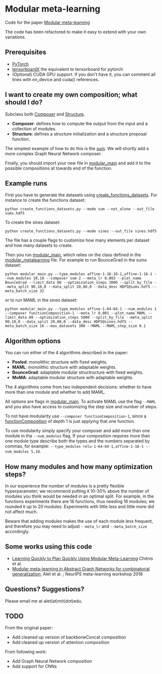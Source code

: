 # Modular meta-learning

Code for the paper [Modular meta-learning](https://arxiv.org/abs/1806.10166)

The code has been refactored to make it easy to extend with your own variations.

## Prerequisites
* [PyTorch](https://pytorch.org/get-started/locally/)
* [tensorboardX](https://github.com/lanpa/tensorboardX) the equivalent to tensorboard for pytorch
* (Optional) CUDA GPU support. If you don't have it, you can comment all lines with nn_device and cuda() references.

## I want to create my own composition; what should I do?
Subclass both [Composer](https://github.com/FerranAlet/modular-metalearning/blob/master/composition.py) and [Structure](https://github.com/FerranAlet/modular-metalearning/blob/master/structure.py).
* **Composer**: defines how to compute the output from the input and a collection of modules.
* **Structure**: defines a structure initialization and a structure proposal function.

The simplest example of how to do this is the [sum](https://github.com/FerranAlet/modular-metalearning/blob/master/sum_composer.py). We will shortly add a more complex Graph Neural Network composer.

Finally, you should import your new file in [modular_main](https://github.com/FerranAlet/modular-metalearning/blob/master/modular_main.py) and add it to the possible compositions at towards end of the function.


## Example runs
First you have to generate the datasets using  [create_functions_datasets](https://github.com/FerranAlet/modular-metalearning/blob/master/create_functions_datasets.py). For instance to create the functions dataset:
```
python create_functions_datasets.py --mode sum --not_alone --out_file sums.hdf5
```
To create the sines dataset:
```
python create_functions_datasets.py --mode sines --out_file sines.hdf5
```
The file has a couple flags to customize how many elements per dataset and how many datasets to create.

Then you run [modular_main](https://github.com/FerranAlet/modular-metalearning/blob/master/modular_main.py), which relies on the class defined in the [modular_metalearning](https://github.com/FerranAlet/modular-metalearning/blob/master/modular_metalearning.py) file.
For example to run BounceGrad in the sums dataset:
```
python modular_main.py --type_modules affine-1-16-16-1,affine-1-16-1 --num_modules 10,10 --composer sum-2 --meta_lr 0.003 --plot_name BounceGrad --limit_data 80 --optimization_steps 3000 --split_by_file --meta_split 90,10,0 --data_split 20,80,0 --data_desc HDF5@sums.hdf5 --meta_batch_size 32
```
or to run MAML in the sines dataset:
```
python modular_main.py --type_modules affine-1-64-64-1 --num_modules 1 --composer functionComposition-1 --meta_lr 0.001 --plot_name MAML --limit_data 80 --optimization_steps 5000 --split_by_file --meta_split 90,10,0 --data_split 20,80,0 --data_desc HDF5@sines.hdf5 --meta_batch_size 16 --max_datasets 300 --MAML --MAML_step_size 0.1
```
## Algorithm options
You can run either of the 4 algorithms described in the paper:
* **Pooled**: monolithic structure with fixed weights.
* **MAML**: monolithic structure with adaptable weights.
* **BounceGrad**: adaptable modular structructure with fixed weights.
* **MoMA**: adaptable modular structure with adaptable weights.

The 4 algorithms come from two independent decisions: whether to have more than one module and whether to add MAML.

All options are flags in [modular_main](https://github.com/FerranAlet/modular-metalearning/blob/master/modular_main.py). To activate MAML use the flag ```--MAML``` and you also have access to customizing the step size and number of steps.

To not have modularity use ```--composer functionComposition-1```, since a [functionComposition](https://github.com/FerranAlet/modular-metalearning/blob/master/functioncomposition_composer.py) of depth 1 is just applying that one function.

To use modularity simply specify your composer and add more than one module in the ``--num_modules`` flag. If your composition requires more than one module type describe both the types and the numbers separated by commas, for example:
```--type_modules relu-1-64-64-1,affine-1-16-1 --num_modules 5,10```.

## How many modules and how many optimization steps?
In our experience the number of modules is a pretty flexible hyperparameter; we recommend putting it 10-30% above the number of modules you think would be needed in an optimal split. For example, in the functions experiments there are 16 functions, thus needing 16 modules; we rounded it up to 20 modules. Experiments with little less and little more did not affect much.

Beware that adding modules makes the use of each module less frequent, and therefore you may need to adjust ``--meta_lr`` and ``--meta_batch_size`` accordingly.

## Some works using this code
* [Learning Quickly to Plan Quickly Using Modular Meta-Learning](https://arxiv.org/abs/1809.07878) Chitnis et al.
* [Modular meta-learning in Abstract Graph Networks for combinatorial generalization](https://arxiv.org/pdf/1812.07768.pdf); Alet et al. ; NeurIPS meta-learning workshop 2018

## Questions? Suggestions?
Please email me at alet(at)mit(dot)edu.

## TODO
From the original paper:
* Add cleaned up version of backboneConcat composition
* Add cleaned up version of attention composition

From following work:
* Add Graph Neural Network composition
* Add support for CNNs
